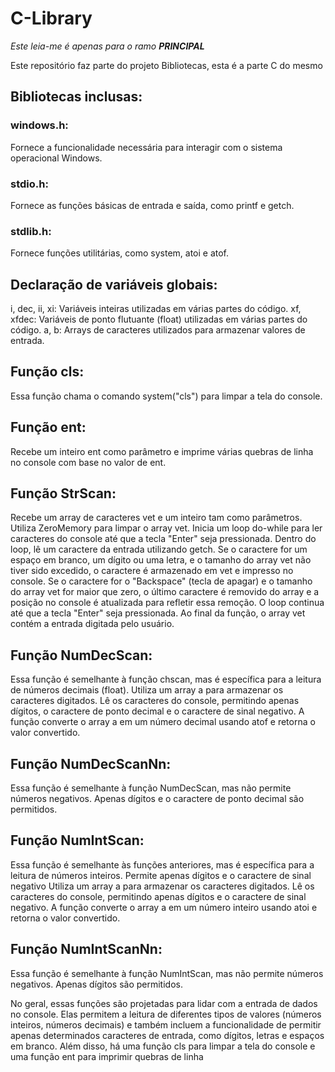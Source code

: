 # C-Library

*Este leia-me é apenas para o ramo **PRINCIPAL***

Este repositório faz parte do projeto Bibliotecas, esta é a parte C do mesmo

## Bibliotecas inclusas:
  ### windows.h:
  Fornece a funcionalidade necessária para interagir com o sistema operacional Windows.
  
  ### stdio.h:
  Fornece as funções básicas de entrada e saída, como printf e getch.
  
  ### stdlib.h: 
  Fornece funções utilitárias, como system, atoi e atof.
  
  
## Declaração de variáveis globais:
  i, dec, ii, xi: Variáveis inteiras utilizadas em várias partes do código.
  xf, xfdec: Variáveis de ponto flutuante (float) utilizadas em várias partes do código.
  a, b: Arrays de caracteres utilizados para armazenar valores de entrada.


## Função cls:
  Essa função chama o comando system("cls") para limpar a tela do console.


## Função ent:
  Recebe um inteiro ent como parâmetro e imprime várias quebras de linha no console com base no valor de ent.


## Função StrScan:
  Recebe um array de caracteres vet e um inteiro tam como parâmetros.
  Utiliza ZeroMemory para limpar o array vet.
  Inicia um loop do-while para ler caracteres do console até que a tecla "Enter" seja pressionada.
  Dentro do loop, lê um caractere da entrada utilizando getch.
  Se o caractere for um espaço em branco, um dígito ou uma letra, e o tamanho do array vet não tiver sido excedido, o caractere é       armazenado em vet e impresso no console.
  Se o caractere for o "Backspace" (tecla de apagar) e o tamanho do array vet for maior que zero, o último caractere é removido do array e a posição no console é atualizada para refletir essa remoção.
  O loop continua até que a tecla "Enter" seja pressionada.
  Ao final da função, o array vet contém a entrada digitada pelo usuário.


## Função NumDecScan:
  Essa função é semelhante à função chscan, mas é específica para a leitura de números decimais (float).
  Utiliza um array a para armazenar os caracteres digitados.
  Lê os caracteres do console, permitindo apenas dígitos, o caractere de ponto decimal e o caractere de sinal negativo.
  A função converte o array a em um número decimal usando atof e retorna o valor convertido.


## Função NumDecScanNn:
  Essa função é semelhante à função NumDecScan, mas não permite números negativos.
  Apenas dígitos e o caractere de ponto decimal são permitidos.


## Função NumIntScan:
  Essa função é semelhante às funções anteriores, mas é específica para a leitura de números inteiros.
  Permite apenas dígitos e o caractere de sinal negativo
  Utiliza um array a para armazenar os caracteres digitados.
  Lê os caracteres do console, permitindo apenas dígitos e o caractere de sinal negativo.
  A função converte o array a em um número inteiro usando atoi e retorna o valor convertido.


## Função NumIntScanNn:
  Essa função é semelhante à função NumIntScan, mas não permite números negativos.
  Apenas dígitos são permitidos.
  
  
 No geral, essas funções são projetadas para lidar com a entrada de dados no console. Elas permitem a leitura de diferentes tipos de valores (números inteiros, números decimais) e também incluem a funcionalidade de permitir apenas determinados caracteres de entrada, como dígitos, letras e espaços em branco. Além disso, há uma função cls para limpar a tela do console e uma função ent para imprimir quebras de linha
